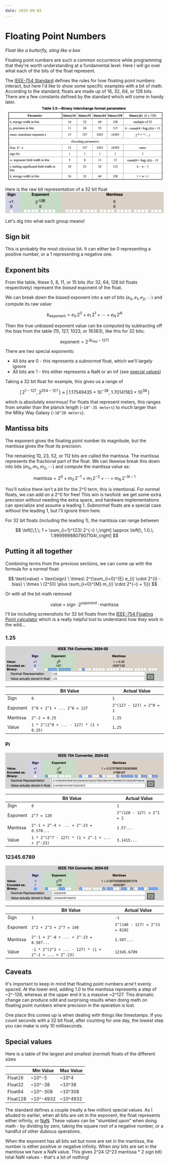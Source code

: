 ```yaml
---
date: 2025-09-03
---
```


# Floating Point Numbers
_Float like a butterfly, sting like a bee_

Floating point numbers are such a common occurrence while programming that they're worth understanding at a fundamental level. Here I will go over what each of the bits of the float represent.

The [IEEE-754 Standard](https://www-users.cse.umn.edu/~vinals/tspot_files/phys4041/2020/IEEE%20Standard%20754-2019.pdf) defines the rules for how floating point numbers interact, but here I'd like to show some specific examples with a bit of math.
According to the standard, floats are made up of 16, 32, 64, or 128 bits.
There are a few constants defined by the standard which will come in handy later.
![table](table.png)

Here is the raw bit representation of a 32 bit float
![Overview](overview.png)

Let's dig into what each group means!

## Sign bit

This is probably the most obvious bit. It can either be 0 representing a positive number, or a 1 representing a negative one.

## Exponent bits

From the table, these 5, 8, 11, or 15 bits (for 32, 64, 128 bit floats respectively) represent the _biased_ exponent of the float.

We can break down the biased exponent into a set of bits ($e_0, e_1, e_2, \cdots$) and compute its raw value:

$$
b_{\text{exponent}} = e_0\,2^{0} + e_1\,2^{1} + \cdots + e_N\,2^{N}
$$


Then the true unbiased exponent value can be computed by subtracting off the bias from the table (15, 127, 1023, or 16383), like this for 32 bits:

$$
\text{exponent} = 2^{\, (b_{\text{exp}} - 127)}
$$

There are two special exponents:

 * All bits are 0 - this represents a _subnormal_ float, which we'll largely ignore
 * All bits are 1 - this either represents a NaN or an inf (see [special values](#special-values))

Taking a 32 bit float for example, this gives us a range of 

$$
\left[\, 2^{1-127},\; 2^{254-127} \,\right]
\approx \left[\, 1.17549435\times 10^{-38},\; 1.70141183\times 10^{38} \,\right]
$$

which is absolutely enormous! For floats that represent meters, this ranges from smaller than the planck length (`~10^-35 meters`) to much larger than the Milky Way Galaxy (`~10^20 meters`).

## Mantissa bits

The exponent gives the floating point number its magnitude, but the mantissa gives the float its precision. 

The remaining 10, 23, 52, or 112 bits are called the mantissa.
The mantissa represents the fractional part of the float.
We can likewise break this down into bits ($m_0, m_1, m_2, \cdots$) and compute the mantissa value as:

$$
\text{mantissa} = 2^{0} + m_0\,2^{-1} + m_1\,2^{-2} + \cdots + m_N\,2^{-N-1}
$$

You'll notice there isn't a bit for the 2^0 term, this is intentional. For _normal_ floats, we can add on a 2^0 for free!
This win is twofold: we get some extra precision without needing the extra space, and hardware implementations can specialize and assume a leading 1.
_Subnormal_ floats are a special case without the leading 1, but I'll ignore them here.


For 32 bit floats (including the leading 1), the mantissa can range between

$$
\left[\,1,\; 1 + \sum_{i=1}^{23} 2^{-i} \,\right]
\approx \left[\, 1.0,\; 1.9999998807907104\,\right]
$$


## Putting it all together
Combining terms from the previous sections, we can come up with the formula for a _normal_ float:

$$
\text{value} = \text{sign} \ \times\  2^{\sum_{i=0}^{E} e_{i} \cdot 2^{i} - bias} \ \times \ (2^{0} \plus \sum_{i=0}^{M} m_{i} \cdot 2^{-(i + 1)})
$$

Or with all the bit math removed

$$
\text{value} \;=\; \text{sign}\,\cdot\, 2^{exponent}\,\cdot\, \mathrm{mantissa}
$$

I'll be including screenshots for 32 bit floats from the [IEEE-754 Floating Point calculator](https://www.h-schmidt.net/FloatConverter/IEEE754.html) which is a really helpful tool to understand how they work in the wild...

### 1.25
![1.255](normal.png)

|          | Bit Value | Actual Value  |
| ---------| --------- | ------------- |
| Sign     |    `0`    |     `1`       |
| Exponent | `2^0 + 2^1 + ... 2^6 = 127` | `2^(127 - 127) = 2^0 = 1` |
| Mantissa | `2^-2 = 0.25`  | `1.25` |
| Value    | `1 * 2^(2^0 + ... - 127) * (1 + 0.25)` | `1.25` |

### Pi
![Pi](pi.png)

|          | Bit Value | Actual Value  |
| ---------| --------- | ------------- |
| Sign     |    `0`    |     `1`       |
| Exponent | `2^7 = 128` | `2^(128 - 127) = 2^1 = 2` |
| Mantissa | `2^-1 + 2^-4 + ... + 2^-23 = 0.570...`  | `1.57...` |
| Value    | `1 * 2^(2^7 - 127) * (1 + 2^-1 + ... + 2^-23)` | `3.1415...` |

### 12345.6789
![12345.6789](big.png)

|          | Bit Value | Actual Value  |
| ---------| --------- | ------------- |
| Sign     |    `1`    |     `-1`      |
| Exponent | `2^2 + 2^3 + 2^7 = 140` | `2^(140 - 127) = 2^13 = 8192` |
| Mantissa | `2^-1 + 2^-8 + ... + 2^-23 = 0.507...`  | `1.507...` |
| Value    | `-1 * 2^(2^2 + ... - 127) * (1 + 2^-1 + ... + 2^-23)` | `12345.6789` |


## Caveats

It's important to keep in mind that floating point numbers arne't evenly spaced.
At the lower end, adding 1.0 to the mantissa represents a step of ~2^-126, whereas at the upper end it is a massive ~2^127.
This dramatic change can produce odd and surprising results when doing math on floating point numbers where precision in the operation is lost.

One place this comes up is when dealing with things like timestamps. If you count seconds with a 32 bit float, after counting for one day, the lowest step you can make is only 10 milliseconds.

## Special values

Here is a table of the largest and smallest (_normal_) floats of the different sizes

|          | Min Value | Max Value |
| ---------| -------   | --------  |
| Float16  | ~10^-5    |  ~10^4    |
| Float32  | ~10^-38   |  ~10^38   |
| Float64  | ~10^-308  |  ~10^308  |
| Float128 | ~10^-4932 |  ~10^4932 |


The standard defines a couple (really a few million) special values. As I alluded to earlier, when all bits are set in the exponent, the float represents either infinity, or [NaN](https://en.wikipedia.org/wiki/NaN).
These values can be "stumbled upon" when doing math - by dividing by zero, taking the square root of a negative number, or a handful of other dubious operations.

When the exponent has all bits set but none are set in the mantissa, the number is either positive or negative infinity. When _any_ bits are set in the mantissa we have a NaN value. This gives 2^24 (2^23 mantissa * 2 sign bit) total NaN values - that's a lot of nothing!
